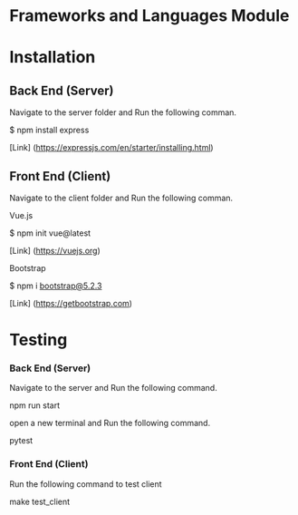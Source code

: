 # Frameworks and Languages Module
 
Installation
========


## Back End (Server)

Navigate to the server folder and Run the following comman.

<a> $ npm install express </a>

[Link]
(https://expressjs.com/en/starter/installing.html)

## Front End (Client)

Navigate to the client folder and Run the following comman.

Vue.js

$ npm init vue@latest

[Link]
(https://vuejs.org)

Bootstrap

$ npm i bootstrap@5.2.3

[Link]
(https://getbootstrap.com)

Testing
========

### Back End (Server)

Navigate to the server and Run the following command.

npm run start 

open a new terminal and Run the following command.

pytest


### Front End (Client) 

Run the following command to test client

make test_client


